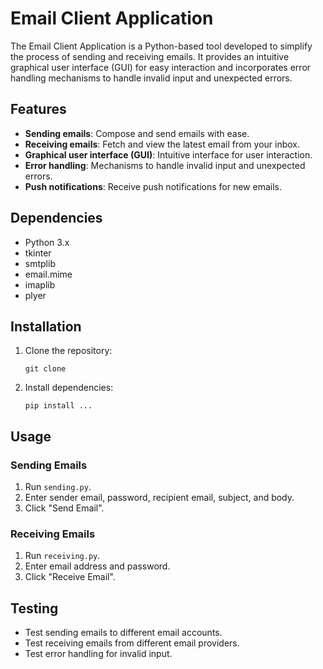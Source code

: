 
# Email Client Application

The Email Client Application is a Python-based tool developed to simplify the process of sending and receiving emails. It provides an intuitive graphical user interface (GUI) for easy interaction and incorporates error handling mechanisms to handle invalid input and unexpected errors.

## Features

- **Sending emails**: Compose and send emails with ease.
- **Receiving emails**: Fetch and view the latest email from your inbox.
- **Graphical user interface (GUI)**: Intuitive interface for user interaction.
- **Error handling**: Mechanisms to handle invalid input and unexpected errors.
- **Push notifications**: Receive push notifications for new emails.

## Dependencies

- Python 3.x
- tkinter
- smtplib
- email.mime
- imaplib
- plyer

## Installation

1. Clone the repository:
   ```
   git clone 
   ```

2. Install dependencies:
   ```
   pip install ...
   ```

## Usage

### Sending Emails

1. Run `sending.py`.
2. Enter sender email, password, recipient email, subject, and body.
3. Click "Send Email".

### Receiving Emails

1. Run `receiving.py`.
2. Enter email address and password.
3. Click "Receive Email".

## Testing

- Test sending emails to different email accounts.
- Test receiving emails from different email providers.
- Test error handling for invalid input.

